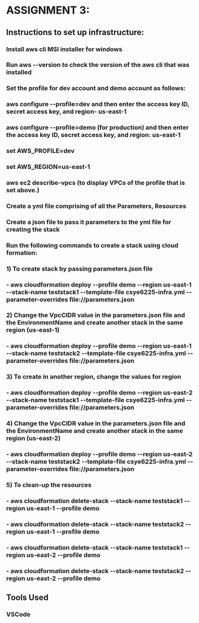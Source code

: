 <h1>ASSIGNMENT 3:</h1>

##  Instructions to set up infrastructure:
### Install aws cli MSI installer for windows
### Run aws --version to check the version of the aws cli that was installed
### Set the profile for dev account and demo account as follows:
### aws configure --profile=dev and then enter the access key ID, secret access key, and region- us-east-1 
### aws configure --profile=demo (for production) and then enter the access key ID, secret access key, and region: us-east-1 
### set AWS_PROFILE=dev
### set AWS_REGION=us-east-1
### aws ec2 describe-vpcs (to display VPCs of the profile that is set above.)
### Create a yml file comprising of all the Parameters, Resources
### Create a json file to pass it parameters to the yml file for creating the stack
### Run the following commands to create a stack using cloud formation:

### 1) To create stack by passing parameters.json file
###    - aws cloudformation deploy --profile demo --region us-east-1 --stack-name teststack1 --template-file csye6225-infra.yml --parameter-overrides file://parameters.json
### 2) Change the VpcCIDR value in the parameters.json file and the EnvironmentName and create another stack in the same region (us-east-1)
###    - aws cloudformation deploy --profile demo --region us-east-1 --stack-name teststack2 --template-file csye6225-infra.yml --parameter-overrides file://parameters.json
### 3) To create in another region, change the values for region
###    - aws cloudformation deploy --profile demo --region us-east-2 --stack-name teststack1 --template-file csye6225-infra.yml --parameter-overrides file://parameters.json
### 4) Change the VpcCIDR value in the parameters.json file and the EnvironmentName and create another stack in the same region (us-east-2)
###    - aws cloudformation deploy --profile demo --region us-east-2 --stack-name teststack2 --template-file csye6225-infra.yml --parameter-overrides file://parameters.json
### 5) To clean-up the resources
###    - aws cloudformation delete-stack --stack-name teststack1 --region us-east-1 --profile demo
###    - aws cloudformation delete-stack --stack-name teststack2 --region us-east-1 --profile demo
###    - aws cloudformation delete-stack --stack-name teststack1 --region us-east-2 --profile demo
###    - aws cloudformation delete-stack --stack-name teststack2 --region us-east-2 --profile demo

##  Tools Used
### VSCode